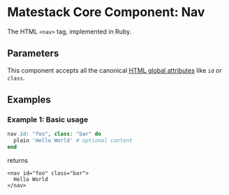 # Matestack Core Component: Nav

The HTML `<nav>` tag, implemented in Ruby.

## Parameters

This component accepts all the canonical [HTML global attributes](https://www.w3schools.com/tags/ref_standardattributes.asp) like `id` or `class`.

## Examples

### Example 1: Basic usage

```ruby
nav id: "foo", class: "bar" do
  plain 'Hello World' # optional content
end
```

returns

```markup
<nav id="foo" class="bar">
  Hello World
</nav>
```

